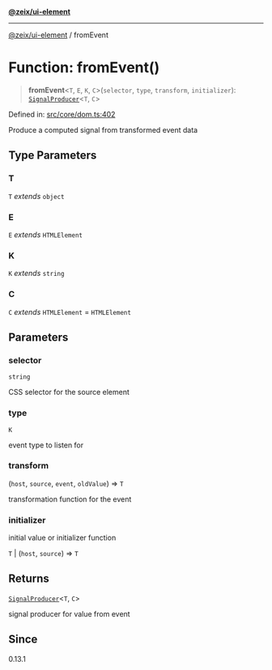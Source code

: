[**@zeix/ui-element**](../README.md)

***

[@zeix/ui-element](../globals.md) / fromEvent

# Function: fromEvent()

> **fromEvent**\<`T`, `E`, `K`, `C`\>(`selector`, `type`, `transform`, `initializer`): [`SignalProducer`](../type-aliases/SignalProducer.md)\<`T`, `C`\>

Defined in: [src/core/dom.ts:402](https://github.com/zeixcom/ui-element/blob/a6fb4a88fd37bb5ca41823947687e8a37d5f2e08/src/core/dom.ts#L402)

Produce a computed signal from transformed event data

## Type Parameters

### T

`T` *extends* `object`

### E

`E` *extends* `HTMLElement`

### K

`K` *extends* `string`

### C

`C` *extends* `HTMLElement` = `HTMLElement`

## Parameters

### selector

`string`

CSS selector for the source element

### type

`K`

event type to listen for

### transform

(`host`, `source`, `event`, `oldValue`) => `T`

transformation function for the event

### initializer

initial value or initializer function

`T` | (`host`, `source`) => `T`

## Returns

[`SignalProducer`](../type-aliases/SignalProducer.md)\<`T`, `C`\>

signal producer for value from event

## Since

0.13.1
